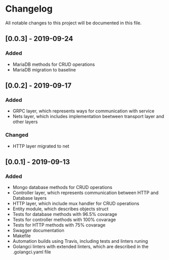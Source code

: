 # Changelog

All notable changes to this project will be documented in this file.

## [0.0.3] - 2019-09-24

### Added 

- MariaDB methods for CRUD operations
- MariaDB migration to baseline

## [0.0.2] - 2019-09-17

### Added

- GRPC layer, which represents ways for communication with service
- Nets layer, which includes implementation beetween transport layer and other layers

### Changed

- HTTP layer migrated to net

## [0.0.1] - 2019-09-13

### Added

- Mongo database methods for CRUD operations
- Controller layer, which represents communication between HTTP and Database layers
- HTTP layer, which include mux handler for CRUD operations
- Entity module, which describes objects struct
- Tests for database methods with 96.5% covarage
- Tests for controller methods with 100% covarage
- Tests for HTTP methods with 75% covarage
- Swagger documentation
- Makefile
- Automation builds using Travis, including tests and linters runing
- Golangci linters with extended linters, which are described in the .golangci.yaml file
